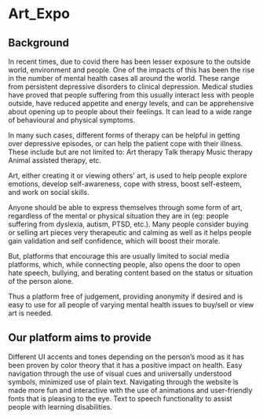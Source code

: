 # Art_Expo

## Background

In recent times, due to covid there has been lesser exposure to the outside world, environment and people. One of the impacts of this has been the rise in the number of mental health cases all around the world. These range from persistent depressive disorders to clinical depression. Medical studies have proved that people suffering from this usually interact less with people outside, have reduced appetite and energy levels, and can be apprehensive about opening up to people about their feelings. It can lead to a wide range of behavioural and physical symptoms.

In many such cases, different forms of therapy can be helpful in getting over depressive episodes, or can help the patient cope with their illness. These include but are not limited to:
Art therapy
Talk therapy
Music therapy
Animal assisted therapy, etc.

Art, either creating it or viewing others' art, is used to help people explore emotions, develop self-awareness, cope with stress, boost self-esteem, and work on social skills. 

Anyone should be able to express themselves through some form of art, regardless of the mental or physical situation they are in (eg: people suffering from dyslexia, autism, PTSD, etc.). Many people consider buying or selling art pieces very therapeutic and calming as well as it helps people gain validation and self confidence, which will boost their morale.

But, platforms that encourage this are usually limited to social media platforms, which, while connecting people, also opens the door to open hate speech, bullying, and berating content based on the status or situation of the person alone. 

Thus a platform free of judgement, providing anonymity if desired and is easy to use for all people of varying mental health issues to buy/sell or view art is needed.

## Our platform aims to provide

Different UI accents and tones depending on the person’s mood as it has been proven by color theory that it has a positive impact on health.
Easy navigation through the use of visual cues and universally understood symbols, minimized use of plain text.
Navigating through the website is made more fun and interactive with the use of animations and user-friendly fonts that is pleasing to the eye.
Text to speech functionality to assist people with learning disabilities.
